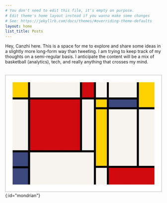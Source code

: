 ```yaml
---
# You don't need to edit this file, it's empty on purpose.
# Edit theme's home layout instead if you wanna make some changes
# See: https://jekyllrb.com/docs/themes/#overriding-theme-defaults
layout: home
list_title: Posts
---
```


Hey, Canzhi here. This is a space for me to explore and share some ideas in a slightly more long-form way than tweeting. I am trying to keep track of my thoughts on a semi-regular basis. I anticipate the content will be a mix of basketball (analytics), tech, and really anything that crosses my mind.  
<br><br>
![lil-something](/assets/img/mondrian.jpg){:id="mondrian"}  
<br><br>

